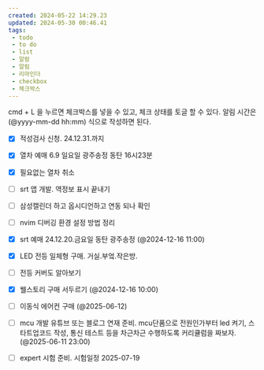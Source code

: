 ```yaml
---
created: 2024-05-22 14:29.23
updated: 2024-05-30 00:46.41
tags:
 - todo
 - to do
 - list
 - 알람
 - 알림
 - 리마인더
 - checkbox
 - 체크박스
---
```


cmd + L 을 누르면 체크박스를 넣을 수 있고, 체크 상태를 토글 할 수 있다.
알림 시간은 (@yyyy-mm-dd hh:mm) 식으로 작성하면 된다.

- [x] 적성검사 신청. 24.12.31.까지
- [x] 열차 예매 6.9 일요일 광주송정 동탄 16시23분
- [x] 필요없는 열차 취소
- [ ] srt 앱 개발. 역정보 표시 끝내기
- [ ] 삼성캘린더 하고 옵시디언하고 연동 되나 확인

- [ ] nvim 디버깅 환경 설정 방법 정리
- [x] srt 예매 24.12.20.금요일 동탄 광주송정 (@2024-12-16 11:00)
- [x] LED 전등 일체형 구매. 거실.부엌.작은방.
- [ ] 전등 커버도 알아보기
- [x] 웰스토리 구매 서두르기 (@2024-12-16 10:00)
- [ ] 이동식 에어컨 구매 (@2025-06-12)
- [ ] mcu 개발 유튜브 또는 블로그 연재 준비.  mcu단품으로 전원인가부터 led 켜기, 스타트업코드 작성, 통신 테스트 등을 차근차근 수행하도록 커리큘럼을 짜보자. (@2025-06-11 23:00)
- [ ] expert 시험 준비. 시험일정 2025-07-19